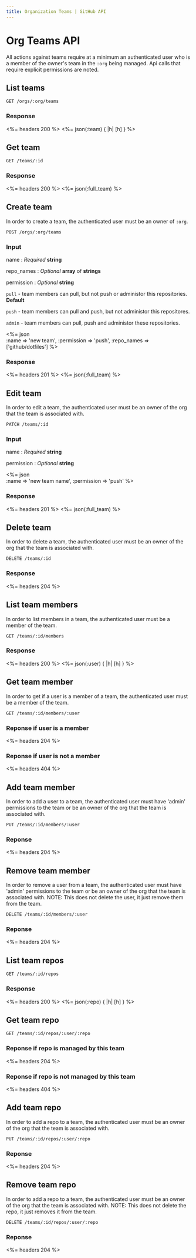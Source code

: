```yaml
---
title: Organization Teams | GitHub API
---
```


# Org Teams API

All actions against teams require at a minimum an authenticated user who
is a member of the owner's team in the `:org` being managed. Api calls
that require explicit permissions are noted.

## List teams

    GET /orgs/:org/teams

### Response

<%= headers 200 %>
<%= json(:team) { |h| [h] } %>

## Get team

    GET /teams/:id

### Response

<%= headers 200 %>
<%= json(:full_team) %>

## Create team

In order to create a team, the authenticated user must be an owner of
`:org`.

    POST /orgs/:org/teams

### Input

name
: _Required_ **string**

repo\_names
: _Optional_ **array** of **strings**

permission
: _Optional_ **string**

  `pull` - team members can pull, but not push or administor this
  repositories. **Default**

  `push` - team members can pull and push, but not administor this
  repositores.

  `admin` - team members can pull, push and administor these
  repositories.

<%= json \
  :name => 'new team',
  :permission => 'push',
  :repo_names => ['github/dotfiles'] %>

### Response

<%= headers 201 %>
<%= json(:full_team) %>

## Edit team

In order to edit a team, the authenticated user must be an owner of
the org that the team is associated with.

    PATCH /teams/:id

### Input

name
: _Required_ **string**

permission
: _Optional_ **string**

<%= json \
  :name => 'new team name',
  :permission => 'push' %>

### Response

<%= headers 201 %>
<%= json(:full_team) %>

## Delete team

In order to delete a team, the authenticated user must be an owner of
the org that the team is associated with.

    DELETE /teams/:id

### Response

<%= headers 204 %>

## List team members

In order to list members in a team, the authenticated user must be a
member of the team.

    GET /teams/:id/members

### Response

<%= headers 200 %>
<%= json(:user) { |h| [h] } %>

## Get team member

In order to get if a user is a member of a team, the authenticated user
must be a member of the team.

    GET /teams/:id/members/:user

### Reponse if user is a member

<%= headers 204 %>

### Reponse if user is not a member

<%= headers 404 %>

## Add team member

In order to add a user to a team, the authenticated user must have
'admin' permissions to the team or be an owner of the org that the team
is associated with.

    PUT /teams/:id/members/:user

### Reponse

<%= headers 204 %>

## Remove team member

In order to remove a user from a team, the authenticated user must have
'admin' permissions to the team or be an owner of the org that the team
is associated with.
NOTE: This does not delete the user, it just remove them from the team.

    DELETE /teams/:id/members/:user

### Reponse

<%= headers 204 %>

## List team repos

    GET /teams/:id/repos

### Response

<%= headers 200 %>
<%= json(:repo) { |h| [h] } %>

## Get team repo

    GET /teams/:id/repos/:user/:repo

### Reponse if repo is managed by this team

<%= headers 204 %>

### Reponse if repo is not managed by this team

<%= headers 404 %>

## Add team repo

In order to add a repo to a team, the authenticated user must be an
owner of the org that the team is associated with.

    PUT /teams/:id/repos/:user/:repo

### Reponse

<%= headers 204 %>

## Remove team repo

In order to add a repo to a team, the authenticated user must be an
owner of the org that the team is associated with.
NOTE: This does not delete the repo, it just removes it from the team.

    DELETE /teams/:id/repos/:user/:repo

### Reponse

<%= headers 204 %>

